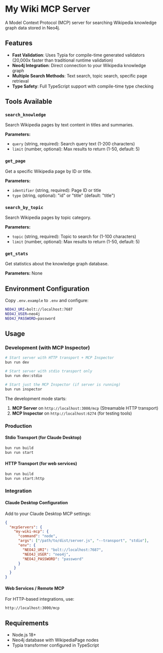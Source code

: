 # My Wiki MCP Server

A Model Context Protocol (MCP) server for searching Wikipedia knowledge graph data stored in Neo4j.

## Features

- **Fast Validation**: Uses Typia for compile-time generated validators (20,000x faster than traditional runtime validation)
- **Neo4j Integration**: Direct connection to your Wikipedia knowledge graph
- **Multiple Search Methods**: Text search, topic search, specific page retrieval
- **Type Safety**: Full TypeScript support with compile-time type checking

## Tools Available

### `search_knowledge`
Search Wikipedia pages by text content in titles and summaries.

**Parameters:**
- `query` (string, required): Search query text (1-200 characters)
- `limit` (number, optional): Max results to return (1-50, default: 5)

### `get_page`
Get a specific Wikipedia page by ID or title.

**Parameters:**
- `identifier` (string, required): Page ID or title
- `type` (string, optional): "id" or "title" (default: "title")

### `search_by_topic`
Search Wikipedia pages by topic category.

**Parameters:**
- `topic` (string, required): Topic to search for (1-100 characters)  
- `limit` (number, optional): Max results to return (1-50, default: 5)

### `get_stats`
Get statistics about the knowledge graph database.

**Parameters:** None

## Environment Configuration

Copy `.env.example` to `.env` and configure:

```bash
NEO4J_URI=bolt://localhost:7687
NEO4J_USER=neo4j
NEO4J_PASSWORD=password
```

## Usage

### Development (with MCP Inspector)
```bash
# Start server with HTTP transport + MCP Inspector
bun run dev

# Start server with stdio transport only  
bun run dev:stdio

# Start just the MCP Inspector (if server is running)
bun run inspector
```

The development mode starts:
1. **MCP Server** on `http://localhost:3000/mcp` (Streamable HTTP transport)  
2. **MCP Inspector** on `http://localhost:6274` (for testing tools)

### Production

#### Stdio Transport (for Claude Desktop)
```bash
bun run build
bun run start
```

#### HTTP Transport (for web services)
```bash
bun run build  
bun run start:http
```

### Integration

#### Claude Desktop Configuration
Add to your Claude Desktop MCP settings:

```json
{
  "mcpServers": {
    "my-wiki-mcp": {
      "command": "node",
      "args": ["/path/to/dist/server.js", "--transport", "stdio"],
      "env": {
        "NEO4J_URI": "bolt://localhost:7687",
        "NEO4J_USER": "neo4j", 
        "NEO4J_PASSWORD": "password"
      }
    }
  }
}
```

#### Web Services / Remote MCP
For HTTP-based integrations, use:
```
http://localhost:3000/mcp
```

## Requirements

- Node.js 18+
- Neo4j database with WikipediaPage nodes
- Typia transformer configured in TypeScript